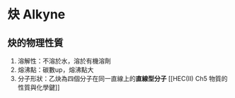 # 炔 Alkyne
## 炔的物理性質
1. 溶解性：不溶於水，溶於有機溶劑
2. 熔沸點：碳數up，熔沸點大
3. 分子形狀：乙炔為四個分子在同一直線上的**直線型分子** [[HEC(II) Ch5 物質的性質與化學鍵]]